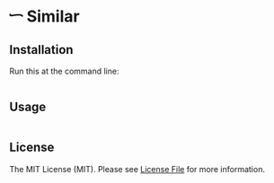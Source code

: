 # <img src=".github/logo.svg?sanitize=true" width="24" height="24" alt="Similar PHP"> Similar



## Installation

Run this at the command line:

```php

```

## Usage

```php

```

## License

The MIT License (MIT). Please see [License File](LICENSE.md) for more information.

